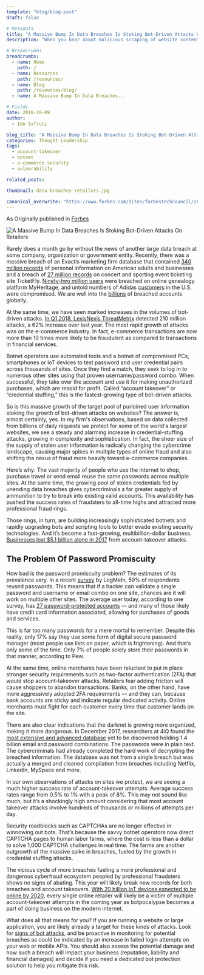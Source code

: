 ```yaml
---
template: "blog/blog-post"
draft: false

# Metadata
title: "A Massive Bump In Data Breaches Is Stoking Bot-Driven Attacks On Retailers"
description: "When you hear about malicious scraping of website content, this has traditionally meant some bad actor hitting your site repeatedly and using headless browsers or scraping services to harvest your images and text without permission."

# Breadcrumbs
breadcrumbs:
  - name: Home
    path: /
  - name: Resources
    path: /resources/
  - name: Blog
    path: /resources/blog/
  - name: A Massive Bump In Data Breaches...

# Fields
date: 2018-10-09
author:
  - Ido Safruti

blog_title: "A Massive Bump In Data Breaches Is Stoking Bot-Driven Attacks On Retailers"
categories: Thought Leadership
tags:
  - account-takeover
  - botnet
  - e-commerce security
  - vulnerability

related_posts:

thumbnail: data-breaches-retailers.jpg

canonical_overwrite: "https://www.forbes.com/sites/forbestechcouncil/2018/10/09/a-massive-bump-in-data-breaches-is-stoking-bot-driven-attacks-on-retailers/#4eec79ee66d8"
---
```


As Originally published in [Forbes](https://www.forbes.com/sites/forbestechcouncil/2018/10/09/a-massive-bump-in-data-breaches-is-stoking-bot-driven-attacks-on-retailers/#4eec79ee66d8)

![A Massive Bump In Data Breaches Is Stoking Bot-Driven Attacks On Retailers](/assets/images/blog/data-breaches-retailers.jpg)<br>

Rarely does a month go by without the news of another large data breach at some company, organization or government entity. Recently, there was a massive breach of an Exactis marketing firm database that contained [340 million records](https://www.wired.com/story/exactis-database-leak-340-million-records/) of personal information on American adults and businesses and a breach of [27 million records](https://support.ticketfly.com/s/article/41507) on concert and sporting event ticketing site TicketFly. [Ninety-two million users](https://blog.myheritage.com/2018/06/myheritage-statement-about-a-cybersecurity-incident/) were breached on online genealogy platform MyHeritage, and untold numbers of Adidas [customers](https://www.adidas-group.com/en/media/news-archive/press-releases/2018/adidas-alerts-certain-consumers-potential-data-security-incident/) in the U.S. were compromised. We are well into the [billions](http://www.informationisbeautiful.net/visualizations/worlds-biggest-data-breaches-hacks/) of breached accounts globally.

At the same time, we have seen marked increases in the volumes of bot-driven attacks. [In Q1 2018, LexisNexis ThreatMetrix](https://securityintelligence.com/news/new-cybercrime-statistics-1-billion-bots-involved-in-210-million-fraud-attempts-in-q1/) detected 210 million attacks, a 62% increase over last year. The most rapid growth of attacks was on the e-commerce industry. In fact, e-commerce transactions are now more than 10 times more likely to be fraudulent as compared to transactions in financial services.

Botnet operators use automated tools and a botnet of compromised PCs, smartphones or IoT devices to test password and user credential pairs across thousands of sites. Once they find a match, they seek to log in to numerous other sites using that proven username/password combo. When successful, they take over the account and use it for making unauthorized purchases, which are resold for profit. Called “account takeover” or “credential stuffing,” this is the fastest-growing type of bot-driven attacks.

So is this massive growth of the target pool of purloined user information stoking the growth of bot-driven attacks on websites? The answer is, almost certainly, yes. In my firm's observations, based on data collected from billions of daily requests we protect for some of the world's largest websites, we see a steady and alarming increase in credential-stuffing attacks, growing in complexity and sophistication. In fact, the sheer size of the supply of stolen user information is radically changing the cybercrime landscape, causing major spikes in multiple types of online fraud and also shifting the nexus of fraud more heavily toward e-commerce companies.

Here’s why: The vast majority of people who use the internet to shop, purchase travel or send email reuse the same passwords across multiple sites. At the same time, the growing pool of stolen credentials fed by unending data breaches gives cybercriminals a far greater supply of ammunition to try to break into existing valid accounts. This availability has pushed the success rates of fraudsters to all-time highs and attracted more professional fraud rings.

Those rings, in turn, are building increasingly sophisticated botnets and rapidly upgrading bots and scripting tools to better evade existing security technologies. And it’s become a fast-growing, multibillion-dollar business. [Businesses lost \$5.1 billion alone in 2017](https://www.javelinstrategy.com/press-release/identity-fraud-hits-all-time-high-167-million-us-victims-2017-according-new-javelin) from account-takeover attacks.

## The Problem Of Password Promiscuity

How bad is the password promiscuity problem? The estimates of its prevalence vary. In a recent [survey](https://globenewswire.com/news-release/2018/05/01/1494035/0/en/LastPass-Psychology-of-Passwords-Report-Highlights-Password-Behavior-Unchanged-Even-as-Cyber-Threats-Rise.html) by LogMeIn, 59% of respondents reused passwords. This means that if a hacker can validate a single password and username or email combo on one site, chances are it will work on multiple other sites. The average user today, according to one survey, has [27 password-protected accounts](https://www.buzzfeednews.com/article/josephbernstein/survey-says-people-have-way-too-many-passwords-to-remember) — and many of those likely have credit card information associated, allowing for purchases of goods and services.

This is far too many passwords for a mere mortal to remember. Despite this reality, only 17% say they use some form of digital secure password manager (most people use lists on paper, which is frightening). And that’s only some of the time. Only 7% of people solely store their passwords in that manner, according to Pew.

At the same time, online merchants have been reluctant to put in place stronger security requirements such as two-factor authentication (2FA) that would stop account-takeover attacks. Retailers fear adding friction will cause shoppers to abandon transactions. Banks, on the other hand, have more aggressively adopted 2FA requirements — and they can, because bank accounts are sticky and indicate regular dedicated activity. Online merchants must fight for each customer every time that customer lands on the site.

There are also clear indications that the darknet is growing more organized, making it more dangerous. In December 2017, researchers at 4iQ found the [most extensive and advanced database](https://www.forbes.com/sites/leemathews/2017/12/11/billion-hacked-passwords-dark-web/#f3908ed21f2f) yet to be discovered holding 1.4 billion email and password combinations. The passwords were in plain text. The cybercriminals had already completed the hard work of decrypting the breached information. The database was not from a single breach but was actually a merged and cleaned compilation from breaches including Netflix, LinkedIn, MySpace and more.

In our own observations of attacks on sites we protect, we are seeing a much higher success rate of account-takeover attempts: Average success rates range from 0.5% to 1% with a peak of 8%. This may not sound like much, but it’s a shockingly high amount considering that most account takeover attacks involve hundreds of thousands or millions of attempts per day.

Security roadblocks such as CAPTCHAs are no longer effective in winnowing out bots. That’s because the savvy botnet operators now direct CAPTCHA pages to human labor farms, where the cost is less than a dollar to solve 1,000 CAPTCHA challenges in real time. The farms are another outgrowth of the massive spike in breaches, fueled by the growth in credential stuffing attacks.

The vicious cycle of more breaches fueling a more professional and dangerous cyberfraud ecosystem peopled by professional fraudsters shows no signs of abating. This year will likely break new records for both breaches and account takeovers. [With 20 billion IoT devices expected to be online by 2020](https://www.gartner.com/imagesrv/books/iot/iotEbook_digital.pdf), every single online retailer will likely be a victim of multiple account-takeover attempts in the coming year as botpocalypse becomes a part of doing business on the modern internet.

What does all that means for you? If you are running a website or large application, you are likely already a target for these kinds of attacks. Look for [signs of bot attacks](https://www.forbes.com/sites/forbestechcouncil/2018/02/28/five-easy-ways-to-identify-bot-attacks-on-your-site/#390a5ec98fa3), and be proactive in monitoring for potential breaches as could be indicated by an increase in failed login attempts on your web or mobile APIs. You should also assess the potential damage and how such a breach will impact your business (reputation, liability and financial damages) and decide if you need a dedicated bot protection solution to help you mitigate this risk.
